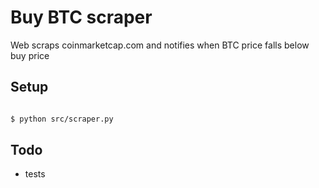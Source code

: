 # Buy BTC scraper

Web scraps coinmarketcap.com and notifies when BTC price falls below buy price

## Setup

```bash

$ python src/scraper.py

```

## Todo

- tests
